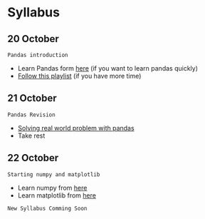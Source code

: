 # Syllabus


## 20 October 
```Pandas introduction```

- Learn Pandas form [here](https://youtu.be/vmEHCJofslg) (if you want to learn pandas quickly)
- [Follow this playlist](https://youtube.com/playlist?list=PL-osiE80TeTsWmV9i9c58mdDCSskIFdDS) (if you have more time)


## 21 October
```Pandas Revision```
- [ Solving real world problem with pandas ](https://youtu.be/eMOA1pPVUc4)
- Take rest


## 22 October
```Starting numpy and matplotlib```
- Learn numpy from [here](https://youtu.be/GB9ByFAIAH4)
- Learn matplotlib from [here](https://youtube.com/playlist?list=PL-osiE80TeTvipOqomVEeZ1HRrcEvtZB_)


 ```New Syllabus Comming Soon```
